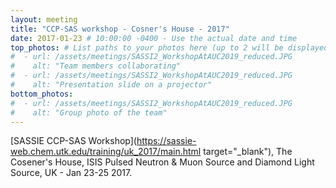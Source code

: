 ```yaml
---
layout: meeting
title: "CCP-SAS workshop - Cosner's House - 2017"
date: 2017-01-23 # 10:00:00 -0400 - Use the actual date and time
top_photos: # List paths to your photos here (up to 2 will be displayed side by side at the top)
#  - url: /assets/meetings/SASSI2_WorkshopAtAUC2019_reduced.JPG
#    alt: "Team members collaborating"
#  - url: /assets/meetings/SASSI2_WorkshopAtAUC2019_reduced.JPG
#    alt: "Presentation slide on a projector"
bottom_photos:
#  - url: /assets/meetings/SASSI2_WorkshopAtAUC2019_reduced.JPG
#    alt: "Group photo of the team"
---
```

[SASSIE CCP-SAS Workshop](https://sassie-web.chem.utk.edu/training/uk_2017/main.html target="_blank"),
The Cosener's House, ISIS Pulsed Neutron & Muon Source and Diamond Light Source, UK - Jan 23-25 2017.